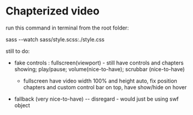 Chapterized video
=====================
run this command in terminal from the root folder:

sass --watch sass/style.scss:./style.css

still to do:


- fake controls : fullscreen(viewport) - still have controls and chapters
	showing; play/pause; volume(nice-to-have); scrubbar (nice-to-have)
	- fullscreen have video width 100% and height auto, fix position chapters and custom control bar on top, have show/hide on hover




- fallback (very nice-to-have) -- disregard - would just be using swf object


